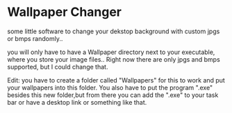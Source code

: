 # Wallpaper Changer
some little software to change your dekstop background with custom jpgs or bmps randomly..

you will only have to have a Wallpaper directory next to your executable, where you store your 
image files..
Right now there are only jpgs and bmps supported, but I could change that.

Edit:
you have to create a folder called "Wallpapers" for this to work and put your wallpapers into this folder.
You also have to put the program ".exe" besides this new folder,but from there you can add the ".exe"
to your task bar or have a desktop link or something like that.
